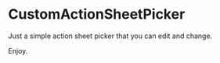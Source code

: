 
CustomActionSheetPicker
====================

Just a simple action sheet picker that you can edit and change.

Enjoy.

